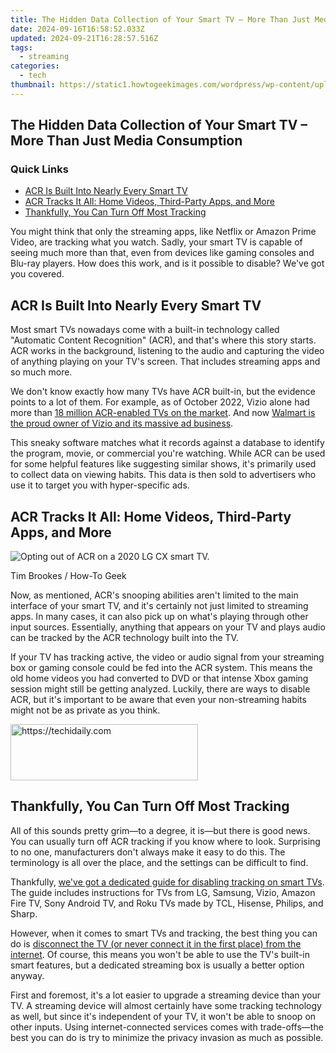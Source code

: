 ```yaml
---
title: The Hidden Data Collection of Your Smart TV – More Than Just Media Consumption
date: 2024-09-16T16:58:52.033Z
updated: 2024-09-21T16:28:57.516Z
tags:
  - streaming
categories:
  - tech
thumbnail: https://static1.howtogeekimages.com/wordpress/wp-content/uploads/2024/07/a-tv-with-multiple-eyes-observing-and-data-streaming-into-the-tv-screen.jpg
---
```


## The Hidden Data Collection of Your Smart TV – More Than Just Media Consumption

### Quick Links

* [ACR Is Built Into Nearly Every Smart TV](https://screen-capture.techidaily.com/new-2024-approved-keep-a-record-of-your-online-sessions/)
* [ACR Tracks It All: Home Videos, Third-Party Apps, and More](https://techtrends.techidaily.com/ultimate-tutorial-for-windows-11-screenshot-hacks-learn-the-top-4-approaches/)
* [Thankfully, You Can Turn Off Most Tracking](https://facebook-video-footage.techidaily.com/new-your-guide-to-top-6-free-online-video-downloads/)

 You might think that only the streaming apps, like Netflix or Amazon Prime Video, are tracking what you watch. Sadly, your smart TV is capable of seeing much more than that, even from devices like gaming consoles and Blu-ray players. How does this work, and is it possible to disable? We've got you covered.

##  ACR Is Built Into Nearly Every Smart TV

 Most smart TVs nowadays come with a built-in technology called "Automatic Content Recognition" (ACR), and that's where this story starts. ACR works in the background, listening to the audio and capturing the video of anything playing on your TV's screen. That includes streaming apps and so much more.

 We don't know exactly how many TVs have ACR built-in, but the evidence points to a lot of them. For example, as of October 2022, Vizio alone had more than [18 million ACR-enabled TVs on the market](https://www.businesswire.com/news/home/20211006005066/en/VideoAmp-and-VIZIO-Announce-Renewed-Partnership). And now [Walmart is the proud owner of Vizio and its massive ad business](https://video-content-creator.techidaily.com/unlock-pro-quality-videos-gopro-quik-editing-on-macbook-made-simple-for-2024/).

 This sneaky software matches what it records against a database to identify the program, movie, or commercial you're watching. While ACR can be used for some helpful features like suggesting similar shows, it's primarily used to collect data on viewing habits. This data is then sold to advertisers who use it to target you with hyper-specific ads.

##  ACR Tracks It All: Home Videos, Third-Party Apps, and More

![Opting out of ACR on a 2020 LG CX smart TV.](https://static1.howtogeekimages.com/wordpress/wp-content/uploads/2024/04/live_plus.jpg) 

Tim Brookes / How-To Geek

 Now, as mentioned, ACR's snooping abilities aren't limited to the main interface of your smart TV, and it's certainly not just limited to streaming apps. In many cases, it can also pick up on what's playing through other input sources. Essentially, anything that appears on your TV and plays audio can be tracked by the ACR technology built into the TV.

 If your TV has tracking active, the video or audio signal from your streaming box or gaming console could be fed into the ACR system. This means the old home videos you had converted to DVD or that intense Xbox gaming session might still be getting analyzed. Luckily, there are ways to disable ACR, but it's important to be aware that even your non-streaming habits might not be as private as you think.

<!-- affiliate ads begin -->
<a href="https://aligracehair.sjv.io/c/5597632/1997717/19272" target="_top" id="1997717">
  <img src="//a.impactradius-go.com/display-ad/19272-1997717" border="0" alt="https://techidaily.com" width="300" height="90"/>
</a>
<img height="0" width="0" src="https://aligracehair.sjv.io/i/5597632/1997717/19272" style="position:absolute;visibility:hidden;" border="0" />
<!-- affiliate ads end -->

##  Thankfully, You Can Turn Off Most Tracking

 All of this sounds pretty grim—to a degree, it is—but there is good news. You can usually turn off ACR tracking if you know where to look. Surprising to no one, manufacturers don't always make it easy to do this. The terminology is all over the place, and the settings can be difficult to find.

 Thankfully, [we've got a dedicated guide for disabling tracking on smart TVs](https://facebook-videos.techidaily.com/updated-tips-and-tricks-for-locating-recent-videos-youve-liked/). The guide includes instructions for TVs from LG, Samsung, Vizio, Amazon Fire TV, Sony Android TV, and Roku TVs made by TCL, Hisense, Philips, and Sharp.

 However, when it comes to smart TVs and tracking, the best thing you can do is [disconnect the TV (or never connect it in the first place) from the internet](https://data-wizards.techidaily.com/essential-tips-for-repairing-media-mishaps/). Of course, this means you won't be able to use the TV's built-in smart features, but a dedicated streaming box is usually a better option anyway.

 First and foremost, it's a lot easier to upgrade a streaming device than your TV. A streaming device will almost certainly have some tracking technology as well, but since it's independent of your TV, it won't be able to snoop on other inputs. Using internet-connected services comes with trade-offs—the best you can do is try to minimize the privacy invasion as much as possible.

<ins class="adsbygoogle"
     style="display:block"
     data-ad-format="autorelaxed"
     data-ad-client="ca-pub-7571918770474297"
     data-ad-slot="1223367746"></ins>

<ins class="adsbygoogle"
     style="display:block"
     data-ad-client="ca-pub-7571918770474297"
     data-ad-slot="8358498916"
     data-ad-format="auto"
     data-full-width-responsive="true"></ins>



